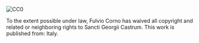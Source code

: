  ![CC0](https://licensebuttons.net/p/zero/1.0/88x31.png)
 
 To the extent possible under law, Fulvio Corno has waived all copyright and related or neighboring rights to Sancti Georgii Castrum. This work is published from: Italy. 
